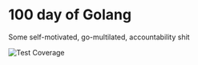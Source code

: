 # 100 day of Golang

Some self-motivated, go-multilated, accountability shit

![Test Coverage](coverage-badge.svg)
